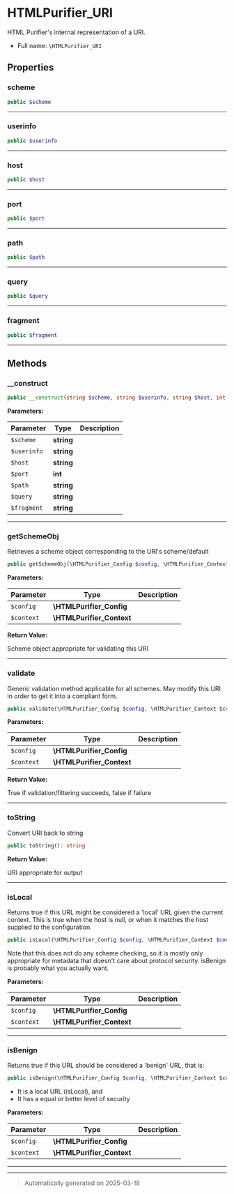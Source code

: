 
# HTMLPurifier_URI

HTML Purifier's internal representation of a URI.



* Full name: `\HTMLPurifier_URI`



## Properties


### scheme



```php
public $scheme
```






***

### userinfo



```php
public $userinfo
```






***

### host



```php
public $host
```






***

### port



```php
public $port
```






***

### path



```php
public $path
```






***

### query



```php
public $query
```






***

### fragment



```php
public $fragment
```






***

## Methods


### __construct



```php
public __construct(string $scheme, string $userinfo, string $host, int $port, string $path, string $query, string $fragment): mixed
```








**Parameters:**

| Parameter | Type | Description |
|-----------|------|-------------|
| `$scheme` | **string** |  |
| `$userinfo` | **string** |  |
| `$host` | **string** |  |
| `$port` | **int** |  |
| `$path` | **string** |  |
| `$query` | **string** |  |
| `$fragment` | **string** |  |





***

### getSchemeObj

Retrieves a scheme object corresponding to the URI's scheme/default

```php
public getSchemeObj(\HTMLPurifier_Config $config, \HTMLPurifier_Context $context): \HTMLPurifier_URIScheme
```








**Parameters:**

| Parameter | Type | Description |
|-----------|------|-------------|
| `$config` | **\HTMLPurifier_Config** |  |
| `$context` | **\HTMLPurifier_Context** |  |


**Return Value:**

Scheme object appropriate for validating this URI




***

### validate

Generic validation method applicable for all schemes. May modify
this URI in order to get it into a compliant form.

```php
public validate(\HTMLPurifier_Config $config, \HTMLPurifier_Context $context): bool
```








**Parameters:**

| Parameter | Type | Description |
|-----------|------|-------------|
| `$config` | **\HTMLPurifier_Config** |  |
| `$context` | **\HTMLPurifier_Context** |  |


**Return Value:**

True if validation/filtering succeeds, false if failure




***

### toString

Convert URI back to string

```php
public toString(): string
```









**Return Value:**

URI appropriate for output




***

### isLocal

Returns true if this URL might be considered a 'local' URL given
the current context.  This is true when the host is null, or
when it matches the host supplied to the configuration.

```php
public isLocal(\HTMLPurifier_Config $config, \HTMLPurifier_Context $context): bool
```

Note that this does not do any scheme checking, so it is mostly
only appropriate for metadata that doesn't care about protocol
security.  isBenign is probably what you actually want.






**Parameters:**

| Parameter | Type | Description |
|-----------|------|-------------|
| `$config` | **\HTMLPurifier_Config** |  |
| `$context` | **\HTMLPurifier_Context** |  |





***

### isBenign

Returns true if this URL should be considered a 'benign' URL,
that is:

```php
public isBenign(\HTMLPurifier_Config $config, \HTMLPurifier_Context $context): bool
```

- It is a local URL (isLocal), and
- It has a equal or better level of security






**Parameters:**

| Parameter | Type | Description |
|-----------|------|-------------|
| `$config` | **\HTMLPurifier_Config** |  |
| `$context` | **\HTMLPurifier_Context** |  |





***


***
> Automatically generated on 2025-03-18
